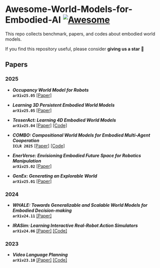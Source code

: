 # Awesome-World-Models-for-Embodied-AI [![Awesome](https://cdn.rawgit.com/sindresorhus/awesome/d7305f38d29fed78fa85652e3a63e154dd8e8829/media/badge.svg)](https://github.com/sindresorhus/awesome)
This repo collects benchmark, papers, and codes about embodied world models.

If you find this repository useful, please consider  **giving us a star** 🌟

## Papers
### 2025
- _**Occupancy World Model for Robots**_ <br>
**`arXiv25.05`** [[Paper]](https://arxiv.org/pdf/2505.05512v1.pdf) <br>

- _**Learning 3D Persistent Embodied World Models**_ <br>
**`arXiv25.05`** [[Paper]](https://arxiv.org/pdf/2505.05495.pdf) <br>

- _**TesserAct: Learning 4D Embodied World Models**_ <br>
**`arXiv25.04`** [[Paper]](https://arxiv.org/pdf/2504.20995v1.pdf) [[Code]](https://github.com/UMass-Embodied-AGI/TesserAct) <br>

- _**COMBO: Compositional World Models for Embodied Multi-Agent Cooperation**_ <br>
**`ICLR 2025`** [[Paper]](https://arxiv.org/pdf/2404.10775.pdf) [[Code]](https://github.com/UMass-Embodied-AGI/COMBO) <br>

- _**EnerVerse: Envisioning Embodied Future Space for Robotics Manipulation**_ <br>
**`arXiv25.02`** [[Paper]](https://arxiv.org/pdf/2501.01895.pdf) <br>

- _**GenEx: Generating an Explorable World**_ <br>
**`arXiv25.01`** [[Paper]](https://arxiv.org/pdf/2412.09624.pdf) <br>

### 2024
- _**WHALE: Towards Generalizable and Scalable World Models for Embodied Decision-making**_ <br>
**`arXiv24.11`** [[Paper]](https://arxiv.org/pdf/2411.05619.pdf) <br>

- _**IRASim: Learning Interactive Real-Robot Action Simulators**_ <br>
**`arXiv24.06`** [[Paper]](https://arxiv.org/pdf/2406.14540.pdf) [[Code]](https://github.com/bytedance/IRASim) <br>

### 2023
- _**Video Language Planning**_ <br>
**`arXiv23.10`** [[Paper]](https://arxiv.org/pdf/2310.10625.pdf) [[Code]](https://github.com/video-language-planning/vlp_code) <br>
